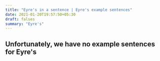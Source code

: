```yaml
---
title: "Eyre's in a sentence | Eyre's example sentences"
date: 2021-01-20T19:57:50+05:30
draft: falses
summary: "Eyre's"
---
```

## Unfortunately, we have no example sentences for Eyre's                 
